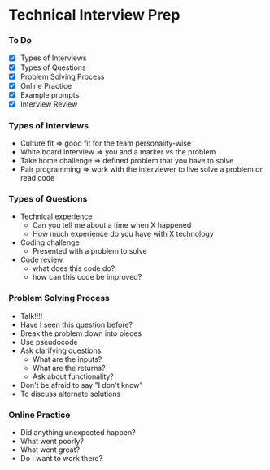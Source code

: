 # Technical Interview Prep

### To Do
* [x] Types of Interviews
* [x] Types of Questions
* [x] Problem Solving Process
* [x] Online Practice
* [x] Example prompts
* [x] Interview Review

### Types of Interviews
* Culture fit => good fit for the team personality-wise
* White board interview => you and a marker vs the problem
* Take home challenge => defined problem that you have to solve
* Pair programming => work with the interviewer to live solve a problem or read code

### Types of Questions
* Technical experience
  * Can you tell me about a time when X happened
  * How much experience do you have with X technology
* Coding challenge
  * Presented with a problem to solve
* Code review
  * what does this code do?
  * how can this code be improved?

### Problem Solving Process
* Talk!!!!
* Have I seen this question before?
* Break the problem down into pieces
* Use pseudocode
* Ask clarifying questions
  * What are the inputs?
  * What are the returns?
  * Ask about functionality?
* Don't be afraid to say "I don't know"
* To discuss alternate solutions

### Online Practice
* Did anything unexpected happen?
* What went poorly?
* What went great?
* Do I want to work there?





















